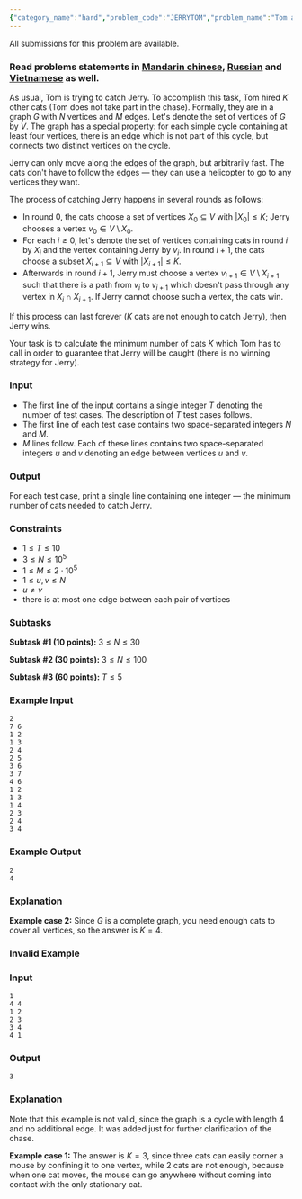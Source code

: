 ```yaml
---
{"category_name":"hard","problem_code":"JERRYTOM","problem_name":"Tom and Jerry","languages_supported":{"0":"C","1":"CPP14","2":"JAVA","3":"PYTH","4":"PYTH 3.6","5":"PYPY","6":"CS2","7":"PAS fpc","8":"PAS gpc","9":"RUBY","10":"PHP","11":"GO","12":"NODEJS","13":"HASK","14":"rust","15":"SCALA","16":"swift","17":"D","18":"PERL","19":"FORT","20":"WSPC","21":"ADA","22":"CAML","23":"ICK","24":"BF","25":"ASM","26":"CLPS","27":"PRLG","28":"ICON","29":"SCM qobi","30":"PIKE","31":"ST","32":"NICE","33":"LUA","34":"BASH","35":"NEM","36":"LISP sbcl","37":"LISP clisp","38":"SCM guile","39":"JS","40":"ERL","41":"TCL","42":"kotlin","43":"PERL6","44":"TEXT","45":"SCM chicken","46":"PYP3","47":"CLOJ","48":"COB","49":"FS"},"max_timelimit":2,"source_sizelimit":50000,"problem_author":"rajat1603","problem_tester":null,"date_added":"21-06-2018","tags":{"0":"rajat1603"},"editorial_url":"https://discuss.codechef.com/problems/JERRYTOM","time":{"view_start_date":1531733410,"submit_start_date":1531733410,"visible_start_date":1531733410,"end_date":1735669800},"is_direct_submittable":false,"layout":"problem"}
---
```

<span class="solution-visible-txt">All submissions for this problem are available.</span><h3>Read problems statements in <a target="_blank" 
href="http://www.codechef.com/download/translated/JULY18/mandarin/JERRYTOM.pdf">Mandarin chinese</a>, <a target="_blank" 
href="http://www.codechef.com/download/translated/JULY18/russian/JERRYTOM.pdf">Russian</a> and <a target="_blank" 
href="http://www.codechef.com/download/translated/JULY18/vietnamese/JERRYTOM.pdf">Vietnamese</a> as well.</h3>


As usual, Tom is trying to catch Jerry. To accomplish this task, Tom hired $K$ other cats (Tom does not take part in the chase). Formally, they are in a graph $G$ with $N$ vertices and $M$ edges. Let's denote the set of vertices of $G$ by $V$. The graph has a special property: for each simple cycle containing at least four vertices, there is an edge which is not part of this cycle, but connects two distinct vertices on the cycle.

Jerry can only move along the edges of the graph, but arbitrarily fast. The cats don't have to follow the edges — they can use a helicopter to go to any vertices they want.

The process of catching Jerry happens in several rounds as follows:
- In round $0$, the cats choose a set of vertices $X_0 \subseteq V$ with $|X_0| \le K$; Jerry chooses a vertex $v_0 \in V \setminus X_0$.
- For each $i \ge 0$, let's denote the set of vertices containing cats in round $i$ by $X_i$ and the vertex containing Jerry by $v_i$. In round $i+1$, the cats choose a subset $X_{i+1} \subseteq V$ with $|X_{i+1}| \le K$.
- Afterwards in round $i+1$, Jerry must choose a vertex $v_{i+1} \in V \setminus X_{i+1}$ such that there is a path from $v_i$ to $v_{i+1}$ which doesn't pass through any vertex in $X_i \cap X_{i+1}$. If Jerry cannot choose such a vertex, the cats win.

If this process can last forever ($K$ cats are not enough to catch Jerry), then Jerry wins.

Your task is to calculate the minimum number of cats $K$ which Tom has to call in order to guarantee that Jerry will be caught (there is no winning strategy for Jerry).

### Input
- The first line of the input contains a single integer $T$ denoting the number of test cases. The description of $T$ test cases follows.
- The first line of each test case contains two space-separated integers $N$ and $M$.
- $M$ lines follow. Each of these lines contains two space-separated integers $u$ and $v$ denoting an edge between vertices $u$ and $v$.

### Output
For each test case, print a single line containing one integer — the minimum number of cats needed to catch Jerry.

### Constraints
- $1 \le T \le 10$
- $3 \le N \le 10^5$
- $1 \le M \le 2\cdot 10^5$
- $1 \le u, v \le N$
- $u \neq v$
- there is at most one edge between each pair of vertices

### Subtasks
**Subtask #1 (10 points):** $3 \le N \le 30$

**Subtask #2 (30 points):** $3 \le N \le 100$

**Subtask #3 (60 points):** $T \le 5$

### Example Input
```
2
7 6
1 2
1 3
2 4
2 5
3 6
3 7
4 6
1 2
1 3
1 4
2 3
2 4
3 4
```

### Example Output
```
2
4
```

### Explanation
**Example case 2:** Since $G$ is a complete graph, you need enough cats to cover all vertices, so the answer is $K=4$.

### Invalid Example

### Input
```
1
4 4
1 2
2 3
3 4
4 1
```

### Output
```
3
```

### Explanation
Note that this example is not valid, since the graph is a cycle with length $4$ and no additional edge. It was added just for further clarification of the chase.

**Example case 1:** The answer is $K=3$, since three cats can easily corner a mouse by confining it to one vertex, while 2 cats are not enough, because when one cat moves, the mouse can go anywhere without coming into contact with the only stationary cat.
